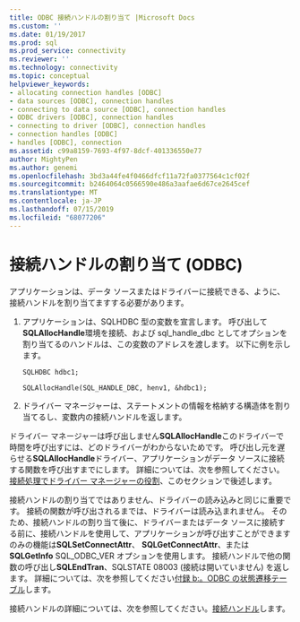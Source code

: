 ```yaml
---
title: ODBC 接続ハンドルの割り当て |Microsoft Docs
ms.custom: ''
ms.date: 01/19/2017
ms.prod: sql
ms.prod_service: connectivity
ms.reviewer: ''
ms.technology: connectivity
ms.topic: conceptual
helpviewer_keywords:
- allocating connection handles [ODBC]
- data sources [ODBC], connection handles
- connecting to data source [ODBC], connection handles
- ODBC drivers [ODBC], connection handles
- connecting to driver [ODBC], connection handles
- connection handles [ODBC]
- handles [ODBC], connection
ms.assetid: c99a8159-7693-4f97-8dcf-401336550e77
author: MightyPen
ms.author: genemi
ms.openlocfilehash: 3bd3a44fe4f0466dfcf11a72fa0377564c1cf02f
ms.sourcegitcommit: b2464064c0566590e486a3aafae6d67ce2645cef
ms.translationtype: MT
ms.contentlocale: ja-JP
ms.lasthandoff: 07/15/2019
ms.locfileid: "68077206"
---
```

# <a name="allocating-a-connection-handle-odbc"></a>接続ハンドルの割り当て (ODBC)
アプリケーションは、データ ソースまたはドライバーに接続できる、ように、接続ハンドルを割り当てますする必要があります。  
  
1.  アプリケーションは、SQLHDBC 型の変数を宣言します。 呼び出して**SQLAllocHandle**環境を接続、および sql_handle_dbc としてオプションを割り当てるのハンドルは、この変数のアドレスを渡します。 以下に例を示します。  
  
    ```  
    SQLHDBC hdbc1;  
  
    SQLAllocHandle(SQL_HANDLE_DBC, henv1, &hdbc1);  
    ```  
  
2.  ドライバー マネージャーは、ステートメントの情報を格納する構造体を割り当てるし、変数内の接続ハンドルを返します。  
  
 ドライバー マネージャーは呼び出しません**SQLAllocHandle**このドライバーで時間を呼び出すには、どのドライバーがわからないためです。 呼び出し元を遅らせる**SQLAllocHandle**ドライバー、アプリケーションがデータ ソースに接続する関数を呼び出すまでにします。 詳細については、次を参照してください。[接続処理でドライバー マネージャーの役割](../../../odbc/reference/develop-app/driver-manager-s-role-in-the-connection-process.md)、このセクションで後述します。  
  
 接続ハンドルの割り当てではありません、ドライバーの読み込みと同じに重要です。 接続の関数が呼び出されるまでは、ドライバーは読み込まれません。 そのため、接続ハンドルの割り当て後に、ドライバーまたはデータ ソースに接続する前に、接続ハンドルを使用して、アプリケーションが呼び出すことができますのみの機能は**SQLSetConnectAttr**、 **SQLGetConnectAttr**、または**SQLGetInfo** SQL_ODBC_VER オプションを使用します。 接続ハンドルで他の関数の呼び出し**SQLEndTran**、SQLSTATE 08003 (接続は開いていません) を返します。 詳細については、次を参照してください[付録 b:。ODBC の状態遷移テーブル](../../../odbc/reference/appendixes/appendix-b-odbc-state-transition-tables.md)します。  
  
 接続ハンドルの詳細については、次を参照してください。[接続ハンドル](../../../odbc/reference/develop-app/connection-handles.md)します。
